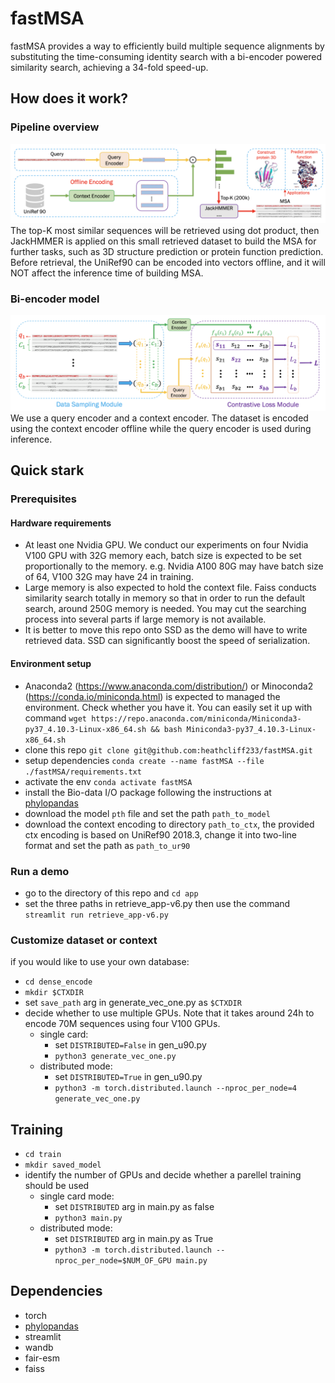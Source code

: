 # fastMSA
fastMSA provides a way to efficiently build multiple sequence alignments by substituting the time-consuming identity search with a bi-encoder powered similarity search, achieving a 34-fold speed-up.

## How does it work?
### Pipeline overview
![pipeline](./pics/pipeline.png)
The top-K most similar sequences will be retrieved using dot product, then JackHMMER is applied on this small retrieved dataset to build the MSA for further tasks, such as 3D structure prediction or protein function prediction. Before retrieval, the UniRef90 can be encoded into vectors offline, and it will NOT affect the inference time of building MSA.

### Bi-encoder model
![train](./pics/train.png)
We use a query encoder and a context encoder. The dataset is encoded using the context encoder offline while the query encoder is used during inference.

## Quick stark

### Prerequisites
#### Hardware requirements
- At least one Nvidia GPU. We conduct our experiments on four Nvidia V100 GPU with 32G memory each, batch size is expected to be set proportionally to the memory. e.g. Nvidia A100 80G may have batch size of 64, V100 32G may have 24 in training.
- Large memory is also expected to hold the context file. Faiss conducts similarity search totally in memory so that in order to run the default search, around 250G memory is needed. You may cut the searching process into several parts if large memory is not available.
- It is better to move this repo onto SSD as the demo will have to write retrieved data. SSD can significantly boost the speed of serialization.

#### Environment setup
- Anaconda2 (https://www.anaconda.com/distribution/) or Minoconda2 (https://conda.io/miniconda.html) is expected to managed the environment. Check whether you have it. You can easily set it up with command `wget https://repo.anaconda.com/miniconda/Miniconda3-py37_4.10.3-Linux-x86_64.sh && bash Miniconda3-py37_4.10.3-Linux-x86_64.sh`
- clone this repo `git clone git@github.com:heathcliff233/fastMSA.git`
- setup dependencies `conda create --name fastMSA --file ./fastMSA/requirements.txt` 
- activate the env `conda activate fastMSA`
- install the Bio-data I/O package following the instructions at [phylopandas](https://github.com/heathcliff233/phylopandas)
- download the model `pth` file and set the path `path_to_model`
- download the context encoding to directory `path_to_ctx`, the provided ctx encoding is based on UniRef90 2018.3, change it into two-line format and set the path as `path_to_ur90`

### Run a demo
- go to the directory of this repo and `cd app`
- set the three paths in retrieve_app-v6.py then use the command `streamlit run retrieve_app-v6.py`

### Customize dataset or context 
if you would like to use your own database:
- `cd dense_encode`
- `mkdir $CTXDIR`
- set `save_path` arg in generate_vec_one.py as `$CTXDIR`
- decide whether to use multiple GPUs. Note that it takes around 24h to encode 70M sequences using four V100 GPUs.
  * single card: 
    - set `DISTRIBUTED=False` in gen_u90.py
    - `python3 generate_vec_one.py`
  * distributed mode:
    - set `DISTRIBUTED=True` in gen_u90.py
    - `python3 -m torch.distributed.launch --nproc_per_node=4 generate_vec_one.py`

## Training
- `cd train`
- `mkdir saved_model`
- identify the number of GPUs and decide whether a parellel training should be used
  * single card mode: 
    - set `DISTRIBUTED` arg in main.py as false
    - `python3 main.py`
  * distributed mode:
    - set `DISTRIBUTED` arg in main.py as True
    - `python3 -m torch.distributed.launch --nproc_per_node=$NUM_OF_GPU main.py`

## Dependencies
- torch
- [phylopandas](https://github.com/heathcliff233/phylopandas)
- streamlit
- wandb
- fair-esm
- faiss
